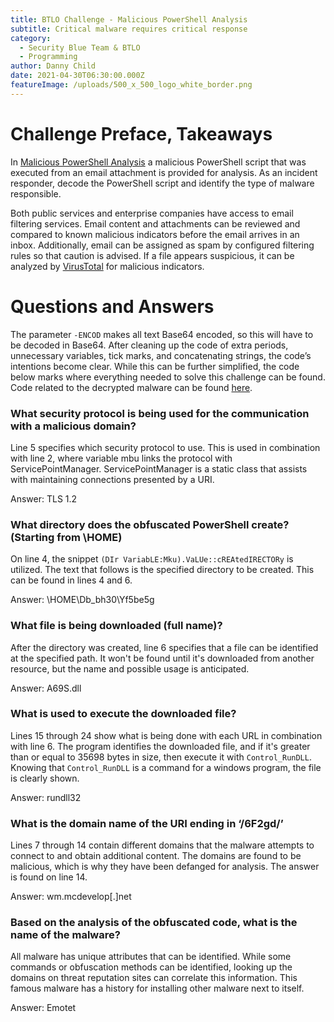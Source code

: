 ```yaml
---
title: BTLO Challenge - Malicious PowerShell Analysis
subtitle: Critical malware requires critical response
category:
  - Security Blue Team & BTLO
  - Programming
author: Danny Child
date: 2021-04-30T06:30:00.000Z
featureImage: /uploads/500_x_500_logo_white_border.png
---
```

# **Challenge Preface, Takeaways**

In [Malicious PowerShell Analysis](https://blueteamlabs.online/home/challenge/7) a malicious PowerShell script that was executed from an email attachment is provided for analysis. As an incident responder, decode the PowerShell script and identify the type of malware responsible.

Both public services and enterprise companies have access to email filtering services. Email content and attachments can be reviewed and compared to known malicious indicators before the email arrives in an inbox. Additionally, email can be assigned as spam by configured filtering rules so that caution is advised. If a file appears suspicious, it can be analyzed by [VirusTotal](https://www.virustotal.com/gui/) for malicious indicators.

# **Questions and Answers**

The parameter `-ENCOD` makes all text Base64 encoded, so this will have to be decoded in Base64. After cleaning up the code of extra periods, unnecessary variables, tick marks, and concatenating strings, the code’s intentions become clear. While this can be further simplified, the code below marks where everything needed to solve this challenge can be found. Code related to the decrypted malware can be found [here](https://github.com/ChilledChild/BTLO-Labs-and-Challenges/blob/main/Malicious%20PowerShell%20Analysis/malicious_script.ps1).

### **What security protocol is being used for the communication with a malicious domain?**

Line 5 specifies which security protocol to use. This is used in combination with line 2, where variable mbu links the protocol with ServicePointManager. ServicePointManager is a static class that assists with maintaining connections presented by a URI.

Answer: TLS 1.2

### **What directory does the obfuscated PowerShell create? (Starting from \HOME)**

On line 4, the snippet `(DIr VariabLE:Mku).VaLUe::cREAtedIRECTORy` is utilized. The text that follows is the specified directory to be created. This can be found in lines 4 and 6.

Answer: \HOME\Db_bh30\Yf5be5g

### **What file is being downloaded (full name)?**

After the directory was created, line 6 specifies that a file can be identified at the specified path. It won't be found until it's downloaded from another resource, but the name and possible usage is anticipated.

Answer: A69S.dll

### **What is used to execute the downloaded file?**

Lines 15 through 24 show what is being done with each URL in combination with line 6. The program identifies the downloaded file, and if it's greater than or equal to 35698 bytes in size, then execute it with `Control_RunDLL`. Knowing that `Control_RunDLL` is a command for a windows program, the file is clearly shown.

Answer: rundll32

### **What is the domain name of the URI ending in ‘/6F2gd/’**

Lines 7 through 14 contain different domains that the malware attempts to connect to and obtain additional content. The domains are found to be malicious, which is why they have been defanged for analysis. The answer is found on line 14.

Answer: wm.mcdevelop\[.]net

### **Based on the analysis of the obfuscated code, what is the name of the malware?**

All malware has unique attributes that can be identified. While some commands or obfuscation methods can be identified, looking up the domains on threat reputation sites can correlate this information. This famous malware has a history for installing other malware next to itself.

Answer: Emotet